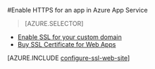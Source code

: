 <properties
	pageTitle="Enable HTTPS for a web app in Azure App Service"
	description="Learn how to enable SSL with an Azure App Service."
	services="app-service"
	documentationCenter=".net"
	authors="cephalin"
	manager="wpickett"
	editor="jimbe"
	tags="top-support-issue"/>

<tags
	ms.service="app-service"
	ms.date="02/03/2016"
	wacn.date=""/>

#Enable HTTPS for an app in Azure App Service


> [AZURE.SELECTOR]
- [Enable SSL for your custom domain](/documentation/articles/web-sites-configure-ssl-certificate/)
- [Buy SSL Certificate for Web Apps](/documentation/articles/web-sites-purchase-ssl-web-site/)



[AZURE.INCLUDE [configure-ssl-web-site](../includes/configure-ssl-web-site.md)]

